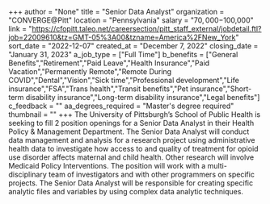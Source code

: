 +++
author = "None"
title = "Senior Data Analyst"
organization = "CONVERGE@Pitt"
location = "Pennsylvania"
salary = "$70,000-$100,000"
link = "https://cfopitt.taleo.net/careersection/pitt_staff_external/jobdetail.ftl?job=22009610&tz=GMT-05%3A00&tzname=America%2FNew_York"
sort_date = "2022-12-07"
created_at = "December 7, 2022"
closing_date = "January 31, 2023"
a_job_type = ["Full Time"]
b_benefits = ["General Benefits","Retirement","Paid Leave","Health Insurance","Paid Vacation","Permanently Remote","Remote During COVID","Dental","Vision","Sick time","Professional development","Life insurance","FSA","Trans health","Transit benefits","Pet insurance","Short-term disability insurance","Long-term disability insurance","Legal benefits"]
c_feedback = ""
aa_degrees_required = "Master's degree required"
thumbnail = ""
+++
The University of Pittsburgh’s School of Public Health is seeking to fill 2 position openings for a Senior Data Analyst in their Health Policy & Management Department. The Senior Data Analyst will conduct data management and analysis for a research project using administrative health data to investigate how access to and quality of treatment for opioid use disorder affects maternal and child health. Other research will involve Medicaid Policy Interventions. The position will work with a multi-disciplinary team of investigators and with other programmers on specific projects. The Senior Data Analyst will be responsible for creating specific analytic files and variables by using complex data analytic techniques.